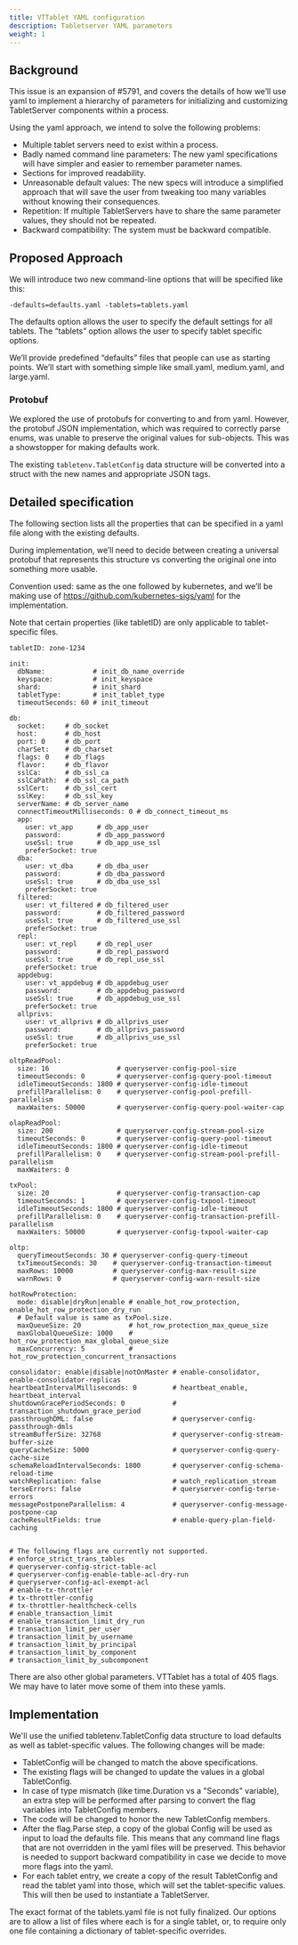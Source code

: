 ```yaml
---
title: VTTablet YAML configuration
description: Tabletserver YAML parameters
weight: 1
---
```


## Background
This issue is an expansion of #5791, and covers the details of how we’ll use yaml to implement a hierarchy of parameters for initializing and customizing TabletServer components within a process.

Using the yaml approach, we intend to solve the following problems:
* Multiple tablet servers need to exist within a process.
* Badly named command line parameters: The new yaml specifications will have simpler and easier to remember parameter names.
* Sections for improved readability.
* Unreasonable default values: The new specs will introduce a simplified approach that will save the user from tweaking too many variables without knowing their consequences.
* Repetition: If multiple TabletServers have to share the same parameter values, they should not be repeated.
* Backward compatibility: The system must be backward compatible.
## Proposed Approach
We will introduce two new command-line options that will be specified like this:
```
-defaults=defaults.yaml -tablets=tablets.yaml
```

The defaults option allows the user to specify the default settings for all tablets. The “tablets” option allows the user to specify tablet specific options.

We’ll provide predefined “defaults” files that people can use as starting points. We’ll start with something simple like small.yaml, medium.yaml, and large.yaml.

### Protobuf
We explored the use of protobufs for converting to and from yaml. However, the protobuf JSON implementation, which was required to correctly parse enums, was unable to preserve the original values for sub-objects. This was a showstopper for making defaults work.

The existing `tabletenv.TabletConfig` data structure will be converted into a struct with the new names and appropriate JSON tags.

## Detailed specification
The following section lists all the properties that can be specified in a yaml file along with the existing defaults.

During implementation, we’ll need to decide between creating a universal protobuf that represents this structure vs converting the original one into something more usable.

Convention used: same as the one followed by kubernetes, and we’ll be making use of https://github.com/kubernetes-sigs/yaml for the implementation.

Note that certain properties (like tabletID) are only applicable to tablet-specific files.

```
tabletID: zone-1234

init:
  dbName:            # init_db_name_override
  keyspace:          # init_keyspace
  shard:             # init_shard
  tabletType:        # init_tablet_type
  timeoutSeconds: 60 # init_timeout

db:
  socket:     # db_socket
  host:       # db_host
  port: 0     # db_port
  charSet:    # db_charset
  flags: 0    # db_flags
  flavor:     # db_flavor
  sslCa:      # db_ssl_ca
  sslCaPath:  # db_ssl_ca_path
  sslCert:    # db_ssl_cert
  sslKey:     # db_ssl_key
  serverName: # db_server_name
  connectTimeoutMilliseconds: 0 # db_connect_timeout_ms
  app:
    user: vt_app      # db_app_user
    password:         # db_app_password
    useSsl: true      # db_app_use_ssl
    preferSocket: true
  dba:
    user: vt_dba      # db_dba_user
    password:         # db_dba_password
    useSsl: true      # db_dba_use_ssl
    preferSocket: true
  filtered:
    user: vt_filtered # db_filtered_user
    password:         # db_filtered_password
    useSsl: true      # db_filtered_use_ssl
    preferSocket: true
  repl:
    user: vt_repl     # db_repl_user
    password:         # db_repl_password
    useSsl: true      # db_repl_use_ssl
    preferSocket: true
  appdebug:
    user: vt_appdebug # db_appdebug_user
    password:         # db_appdebug_password
    useSsl: true      # db_appdebug_use_ssl
    preferSocket: true
  allprivs:
    user: vt_allprivs # db_allprivs_user
    password:         # db_allprivs_password
    useSsl: true      # db_allprivs_use_ssl
    preferSocket: true

oltpReadPool:
  size: 16                 # queryserver-config-pool-size
  timeoutSeconds: 0        # queryserver-config-query-pool-timeout
  idleTimeoutSeconds: 1800 # queryserver-config-idle-timeout
  prefillParallelism: 0    # queryserver-config-pool-prefill-parallelism
  maxWaiters: 50000        # queryserver-config-query-pool-waiter-cap

olapReadPool:
  size: 200                # queryserver-config-stream-pool-size
  timeoutSeconds: 0        # queryserver-config-query-pool-timeout
  idleTimeoutSeconds: 1800 # queryserver-config-idle-timeout
  prefillParallelism: 0    # queryserver-config-stream-pool-prefill-parallelism
  maxWaiters: 0

txPool:
  size: 20                 # queryserver-config-transaction-cap
  timeoutSeconds: 1        # queryserver-config-txpool-timeout
  idleTimeoutSeconds: 1800 # queryserver-config-idle-timeout
  prefillParallelism: 0    # queryserver-config-transaction-prefill-parallelism
  maxWaiters: 50000        # queryserver-config-txpool-waiter-cap

oltp:
  queryTimeoutSeconds: 30 # queryserver-config-query-timeout
  txTimeoutSeconds: 30    # queryserver-config-transaction-timeout
  maxRows: 10000          # queryserver-config-max-result-size
  warnRows: 0             # queryserver-config-warn-result-size

hotRowProtection:
  mode: disable|dryRun|enable # enable_hot_row_protection, enable_hot_row_protection_dry_run
  # Default value is same as txPool.size.
  maxQueueSize: 20            # hot_row_protection_max_queue_size
  maxGlobalQueueSize: 1000    # hot_row_protection_max_global_queue_size
  maxConcurrency: 5           # hot_row_protection_concurrent_transactions

consolidator: enable|disable|notOnMaster # enable-consolidator, enable-consolidator-replicas
heartbeatIntervalMilliseconds: 0         # heartbeat_enable, heartbeat_interval
shutdownGracePeriodSeconds: 0            # transaction_shutdown_grace_period
passthroughDML: false                    # queryserver-config-passthrough-dmls
streamBufferSize: 32768                  # queryserver-config-stream-buffer-size
queryCacheSize: 5000                     # queryserver-config-query-cache-size
schemaReloadIntervalSeconds: 1800        # queryserver-config-schema-reload-time
watchReplication: false                  # watch_replication_stream
terseErrors: false                       # queryserver-config-terse-errors
messagePostponeParallelism: 4            # queryserver-config-message-postpone-cap
cacheResultFields: true                  # enable-query-plan-field-caching


# The following flags are currently not supported.
# enforce_strict_trans_tables
# queryserver-config-strict-table-acl
# queryserver-config-enable-table-acl-dry-run
# queryserver-config-acl-exempt-acl
# enable-tx-throttler
# tx-throttler-config
# tx-throttler-healthcheck-cells
# enable_transaction_limit
# enable_transaction_limit_dry_run
# transaction_limit_per_user
# transaction_limit_by_username
# transaction_limit_by_principal
# transaction_limit_by_component
# transaction_limit_by_subcomponent
```

There are also other global parameters. VTTablet has a total of 405 flags. We may have to later move some of them into these yamls.

## Implementation
We'll use the unified tabletenv.TabletConfig data structure to load defaults as well as tablet-specific values. The following changes will be made:
* TabletConfig will be changed to match the above specifications.
* The existing flags will be changed to update the values in a global TabletConfig.
* In case of type mismatch (like time.Duration vs a "Seconds" variable), an extra step will be performed after parsing to convert the flag variables into TabletConfig members.
* The code will be changed to honor the new TabletConfig members.
* After the flag.Parse step, a copy of the global Config will be used as input to load the defaults file. This means that any command line flags that are not overridden in the yaml files will be preserved. This behavior is needed to support backward compatibility in case we decide to move more flags into the yaml.
* For each tablet entry, we create a copy of the result TabletConfig and read the tablet yaml into those, which will set the tablet-specific values. This will then be used to instantiate a TabletServer.

The exact format of the tablets.yaml file is not fully finalized. Our options are to allow a list of files where each is for a single tablet, or, to require only one file containing a dictionary of tablet-specific overrides.
